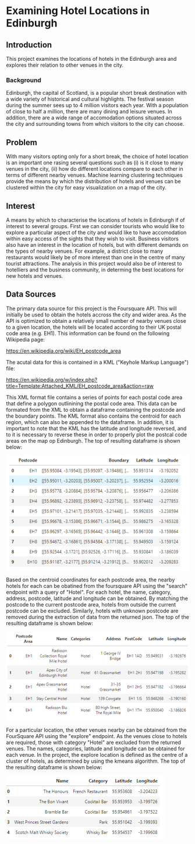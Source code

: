 # Examining Hotel Locations in Edinburgh
## Introduction
This project examines the locations of hotels in the Edinburgh area and explores their relation to other venues in the city.
### Background
Edinburgh, the capital of Scotland, is a popular short break destination with a wide variety of historical and cultural highlights. The festival season during the summer sees up to 4 million visitors each year. With a population of close to half a million, there are many dining and leisure venues. In addition, there are a wide range of accomodation options situated across the city and surrounding towns from which visitors to the city can choose.
## Problem
With many visitors opting only for a short break, the choice of hotel location is an important one rasing several questions such as (i) is it close to many venues in the city, (ii) how do different locations compare to each other in terms of different nearby venues. Machine learning clustering techniques provide the means by which the distribution of hotels and venues can be clustered within the city for easy visualization on a map of the city.
## Interest
A means by which to characterise the locations of hotels in Edinburgh if of interest to several groups. First we can consider tourists who would like to explore a particular aspect of the city and would like to have accomodation within easy access of the sights that they wish to visit. Business visitors also have an interest in the location of hotels, but with different demands on the types of nearby venues. For example, a district close to many restaurants would likely be of more interest than one in the centre of many tourist attractions. The analysis in this project would also be of interest to hotelliers and the business community, in determing the best locations for new hotels and venues.

## Data Sources
The primary data source for this project is the Foursquare API. This will initially be used to obtain the hotels accross the city and wider area. As the API is optimized to obtain a relatively small number of nearby venues close to a given location, the hotels will be located according to their UK postal code area (e.g. EH1). This information can be found on the following Wikipedia page:

https://en.wikipedia.org/wiki/EH_postcode_area


The acutal data for this is contained in a KML ("Keyhole Markup Language") file:

https://en.wikipedia.org/w/index.php?title=Template:Attached_KML/EH_postcode_area&action=raw

This XML format file contains a series of points for each postal code area that define a polygon outlinining the postal code area. This data can be formated from the XML to obtain a dataframe containing the postcode and the boundary points. The KML format also contains the centroid for each region, which can also be appended to the dataframe. In addition, it is important to note that the KML has the latitude and longitude reversed, and to it is necessary to reverse these in order to properly plot the postcal code areas on the map op Edinburgh. The top of resulting dataframe is shown below:

![Edinburgh Postcode Areas](postcodes.png)

Based on the centroid coordinates for each postcode area, the nearby hotels for each can be obatined from the foursquare API using the "search" endpoint with a query of "Hotel". For each hotel, the name, category, address, postcode, latitude and longitude can be obtained. By matching the postcode to the current postcode area, hotels from outside the current postcode can be excluded. Similarly, hotels with unknown postcode are removed during the extraction of data from the returned json. The top of the resulting dataframe is shown below:

![Edinburgh Hotels](hotels.png)

For a particular location, the other venues nearby can be obtained from the FourSquare API using the "explore" endpoint. As the venues close to hotels are required, those with category "Hotel" are excluded from the returned venues. The names, categories, latitude and longitude can be obtained for each venue. In the project, the explore location is defined as the centre of a cluster of hotels, as determined by using the kmeans algorithm. The top of the resulting dataframe is shown below:

![Edinburgh Venues](venues.png)